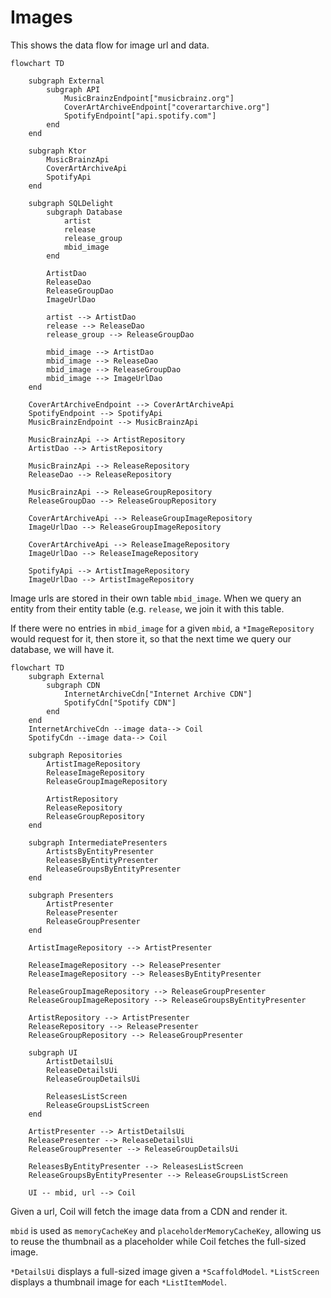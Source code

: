 # Images

This shows the data flow for image url and data.

```mermaid
flowchart TD
    
    subgraph External 
        subgraph API 
            MusicBrainzEndpoint["musicbrainz.org"]
            CoverArtArchiveEndpoint["coverartarchive.org"]
            SpotifyEndpoint["api.spotify.com"]
        end
    end

    subgraph Ktor
        MusicBrainzApi
        CoverArtArchiveApi
        SpotifyApi
    end
    
    subgraph SQLDelight
        subgraph Database
            artist
            release
            release_group
            mbid_image
        end
        
        ArtistDao
        ReleaseDao
        ReleaseGroupDao
        ImageUrlDao

        artist --> ArtistDao
        release --> ReleaseDao
        release_group --> ReleaseGroupDao
        
        mbid_image --> ArtistDao
        mbid_image --> ReleaseDao
        mbid_image --> ReleaseGroupDao
        mbid_image --> ImageUrlDao
    end

    CoverArtArchiveEndpoint --> CoverArtArchiveApi
    SpotifyEndpoint --> SpotifyApi
    MusicBrainzEndpoint --> MusicBrainzApi

    MusicBrainzApi --> ArtistRepository
    ArtistDao --> ArtistRepository

    MusicBrainzApi --> ReleaseRepository
    ReleaseDao --> ReleaseRepository

    MusicBrainzApi --> ReleaseGroupRepository
    ReleaseGroupDao --> ReleaseGroupRepository

    CoverArtArchiveApi --> ReleaseGroupImageRepository
    ImageUrlDao --> ReleaseGroupImageRepository

    CoverArtArchiveApi --> ReleaseImageRepository
    ImageUrlDao --> ReleaseImageRepository

    SpotifyApi --> ArtistImageRepository
    ImageUrlDao --> ArtistImageRepository
```

Image urls are stored in their own table `mbid_image`.
When we query an entity from their entity table (e.g. `release`, we join it with this table.

If there were no entries in `mbid_image` for a given `mbid`, a `*ImageRepository` would request for it,
then store it, so that the next time we query our database, we will have it.


```mermaid
flowchart TD
    subgraph External
        subgraph CDN
            InternetArchiveCdn["Internet Archive CDN"]
            SpotifyCdn["Spotify CDN"]
        end
    end
    InternetArchiveCdn --image data--> Coil
    SpotifyCdn --image data--> Coil

    subgraph Repositories
        ArtistImageRepository
        ReleaseImageRepository
        ReleaseGroupImageRepository

        ArtistRepository
        ReleaseRepository
        ReleaseGroupRepository
    end
    
    subgraph IntermediatePresenters
        ArtistsByEntityPresenter
        ReleasesByEntityPresenter
        ReleaseGroupsByEntityPresenter
    end
    
    subgraph Presenters 
        ArtistPresenter
        ReleasePresenter
        ReleaseGroupPresenter
    end

    ArtistImageRepository --> ArtistPresenter

    ReleaseImageRepository --> ReleasePresenter
    ReleaseImageRepository --> ReleasesByEntityPresenter
    
    ReleaseGroupImageRepository --> ReleaseGroupPresenter
    ReleaseGroupImageRepository --> ReleaseGroupsByEntityPresenter

    ArtistRepository --> ArtistPresenter
    ReleaseRepository --> ReleasePresenter
    ReleaseGroupRepository --> ReleaseGroupPresenter
    
    subgraph UI
        ArtistDetailsUi
        ReleaseDetailsUi
        ReleaseGroupDetailsUi

        ReleasesListScreen
        ReleaseGroupsListScreen
    end
    
    ArtistPresenter --> ArtistDetailsUi
    ReleasePresenter --> ReleaseDetailsUi
    ReleaseGroupPresenter --> ReleaseGroupDetailsUi
    
    ReleasesByEntityPresenter --> ReleasesListScreen
    ReleaseGroupsByEntityPresenter --> ReleaseGroupsListScreen
    
    UI -- mbid, url --> Coil
```

Given a url, Coil will fetch the image data from a CDN and render it.

`mbid` is used as `memoryCacheKey` and `placeholderMemoryCacheKey`, 
allowing us to reuse the thumbnail as a placeholder while Coil fetches the full-sized image. 

`*DetailsUi` displays a full-sized image given a `*ScaffoldModel`.
`*ListScreen` displays a thumbnail image for each `*ListItemModel`.
